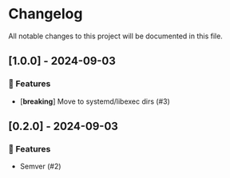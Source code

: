 # Changelog

All notable changes to this project will be documented in this file.

## [1.0.0] - 2024-09-03

### 🚀 Features

- [**breaking**] Move to systemd/libexec dirs (#3)

## [0.2.0] - 2024-09-03

### 🚀 Features

- Semver (#2)

<!-- generated by git-cliff -->
